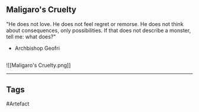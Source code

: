 ## Maligaro's Cruelty
"He does not love. He does not feel regret or remorse.
He does not think about consequences, only possibilities.
If that does not describe a monster, tell me: what does?"
- Archbishop Geofri
## 
![[Maligaro's Cruelty.png]]

---
## Tags
#Artefact